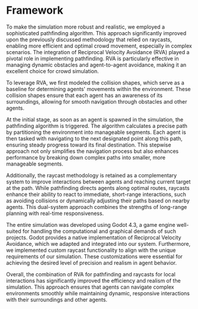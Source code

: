 # Framework

To make the simulation more robust and realistic, we employed a sophisticated pathfinding algorithm. This approach significantly
improved upon the previously discussed methodology that relied on raycasts, enabling more efficient and optimal crowd movement,
especially in complex scenarios. The integration of Reciprocal Velocity Avoidance (RVA) played a pivotal role in implementing
pathfinding. RVA is particularly effective in managing dynamic obstacles and agent-to-agent avoidance, making it an excellent choice
for crowd simulation.

To leverage RVA, we first modeled the collision shapes, which serve as a baseline for determining agents' movements within the
environment. These collision shapes ensure that each agent has an awareness of its surroundings, allowing for smooth navigation through
obstacles and other agents.

At the initial stage, as soon as an agent is spawned in the simulation, the pathfinding algorithm is triggered. The algorithm
calculates a precise path by partitioning the environment into manageable segments. Each agent is then tasked with navigating to the
next designated point along this path, ensuring steady progress toward its final destination. This stepwise approach not only
simplifies the navigation process but also enhances performance by breaking down complex paths into smaller, more manageable segments.

Additionally, the raycast methodology is retained as a complementary system to improve interactions between agents and reaching current
target at the path. While pathfinding directs agents along optimal routes, raycasts enhance their ability to react to immediate,
short-range interactions, such as avoiding collisions or dynamically adjusting their paths based on nearby agents. This dual-system
approach combines the strengths of long-range planning with real-time responsiveness.

The entire simulation was developed using Godot 4.3, a game engine well-suited for handling the computational and graphical demands of
such projects. Godot provides a native implementation of Reciprocal Velocity Avoidance, which we adapted and integrated into our
system. Furthermore, we implemented custom raycast functionality to align with the unique requirements of our simulation. These
customizations were essential for achieving the desired level of precision and realism in agent behavior.

Overall, the combination of RVA for pathfinding and raycasts for local interactions has significantly improved the efficiency and
realism of the simulation. This approach ensures that agents can navigate complex environments smoothly while maintaining dynamic,
responsive interactions with their surroundings and other agents.
